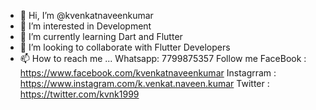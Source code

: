 - 👋 Hi, I’m @kvenkatnaveenkumar
- 👀 I’m interested in Development 
- 🌱 I’m currently learning  Dart and Flutter
- 💞️ I’m looking to collaborate with Flutter Developers
- 📫 How to reach me ... Whatsapp: 7799875357
Follow me
FaceBook :   https://www.facebook.com/kvenkatnaveenkumar
Instagrram : https://www.instagram.com/k.venkat.naveen.kumar
Twitter : https://twitter.com/kvnk1999
<!---
kvenkatnaveenkumar/kvenkatnaveenkumar is a ✨ special ✨ repository because its `README.md` (this file) appears on your GitHub profile.
You can click the Preview link to take a look at your changes.
--->
